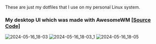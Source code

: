 These are just my dotfiles that I use on my personal Linux system. 

### My desktop UI which was made with AwesomeWM [\[Source Code\]](https://github.com/Souheab/dotfiles/tree/main/awesome)
![2024-05-16_18-03](https://github.com/Souheab/dotfiles/assets/85948717/c88861f1-6aef-4c63-9f93-ed1eccee7c61)
![2024-05-16_18-03_1](https://github.com/Souheab/dotfiles/assets/85948717/8c45684c-7dda-46e9-aac2-d2cdf7149987)
![2024-05-16_18-05](https://github.com/Souheab/dotfiles/assets/85948717/e5730806-9c12-425e-a36a-1c019e00fc71)
